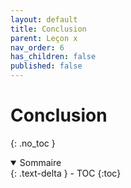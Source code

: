 ```yaml
---
layout: default
title: Conclusion
parent: Leçon x
nav_order: 6
has_children: false
published: false
---
```

# Conclusion 
{: .no_toc }

<details open markdown="block">
  <summary>
    Sommaire
  </summary>
  {: .text-delta }
- TOC
{:toc}
</details>

## 




